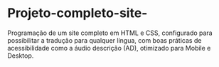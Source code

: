 # Projeto-completo-site-
Programação de um site completo em HTML e CSS, configurado para possibilitar a tradução para qualquer língua, com boas práticas de acessibilidade como a áudio descrição (AD), otimizado para Mobile e Desktop.
